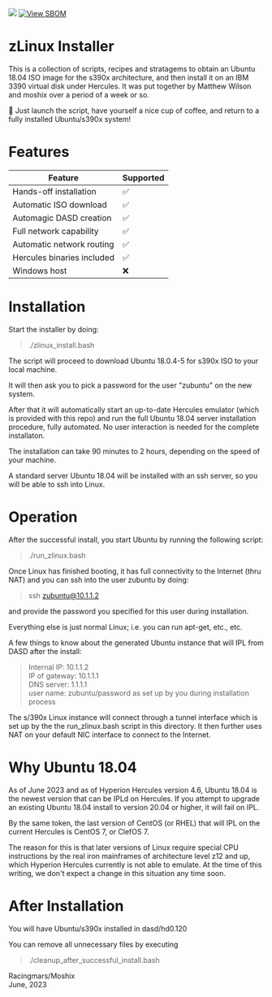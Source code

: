 <a href="https://hits.seeyoufarm.com"><img src="https://hits.seeyoufarm.com/api/count/incr/badge.svg?url=https%3A%2F%2Fgithub.com%2Fmoshix%2Fzlinux&count_bg=%2379C83D&title_bg=%23555555&icon=&icon_color=%23E7E7E7&title=hits&edge_flat=false"/></a>
[![View SBOM](https://img.shields.io/badge/sbom.sh-viewSBOM-blue?link=https%3A%2F%2Fsbom.sh%2F10cf520f-2e95-4b9d-9066-c8bdc718efef)](https://sbom.sh/10cf520f-2e95-4b9d-9066-c8bdc718efef)
  
zLinux Installer
================


This is a collection of scripts, recipes and stratagems to obtain an Ubuntu 18.04 ISO image for the s390x architecture, and then install it on an IBM 3390 virtual disk under Hercules. It was put together by Matthew Wilson and moshix over a period of a week or so.  

:tada: Just launch the script, have yourself a nice cup of coffee, and return to a fully installed Ubuntu/s390x system!

Features
========

| Feature                    | Supported          |
| -------------------------- | ------------------ |
| Hands-off installation     | :white_check_mark: |  
| Automatic ISO download     | :white_check_mark: |  
| Automagic DASD creation    | :white_check_mark: |  
| Full network capability    | :white_check_mark: |  
| Automatic network routing  | :white_check_mark: |  
| Hercules binaries included | :white_check_mark: |  
| Windows host               | :x:                |  

  

Installation
============

Start the installer by doing:

>./zlinux_install.bash

The script will proceed to download Ubuntu 18.0.4-5 for s390x ISO to your local machine.  

It will then ask you to pick a password for the user "zubuntu" on the new system.

After that it will automatically start an up-to-date Hercules emulator (which is provided with this repo) and run the full Ubuntu 18.04 server installation procedure, fully automated. No user interaction is needed for the complete installaton.  

The installation can take 90 minutes to 2 hours, depending on the speed of your machine.  


A standard server Ubuntu 18.04 will be installed with an ssh server, so you will be able to ssh into Linux. 


Operation
=========

After the successful install, you start Ubuntu by running the following script:

>./run_zlinux.bash

Once Linux has finished booting, it has full connectivity to the Internet (thru NAT) and you can ssh into the user zubuntu by doing:

>ssh zubuntu@10.1.1.2

and provide the password you specified for this user during installation.

Everything else is just normal Linux; i.e. you can run apt-get, etc., etc.

A few things to know about the generated Ubuntu instance that will IPL from DASD after the install:

>Internal IP:   10.1.1.2  
>IP of gateway: 10.1.1.1  
>DNS server:    1.1.1.1  
>user name:     zubuntu/password as set up by you during installation process  

The s/390x Linux instance will connect through a tunnel interface which is set up by the the run_zlinux.bash script in this directory. It then further uses NAT on your default NIC interface to connect to the Internet.



Why Ubuntu 18.04
================

As of June 2023 and as of Hyperion Hercules version 4.6, Ubuntu 18.04 is the newest version that can be IPLd on Hercules. If you attempt to upgrade an existing Ubuntu 18.04 install to version 20.04 or higher, it will fail on IPL.  

By the same token, the last version of CentOS (or RHEL) that will IPL on the current Hercules is CentOS 7, or ClefOS 7.  

The reason for this is that later versions of Linux require special CPU instructions by the real iron mainframes of architecture level z12 and up, which Hyperion Hercules currently is not able to emulate. At the time of this writing, we don't expect a change in this situation any time soon. 


After Installation
==================

You will have Ubuntu/s390x installed in dasd/hd0.120

You can remove all unnecessary files by executing

>./cleanup_after_successful_install.bash



Racingmars/Moshix    
June, 2023  

